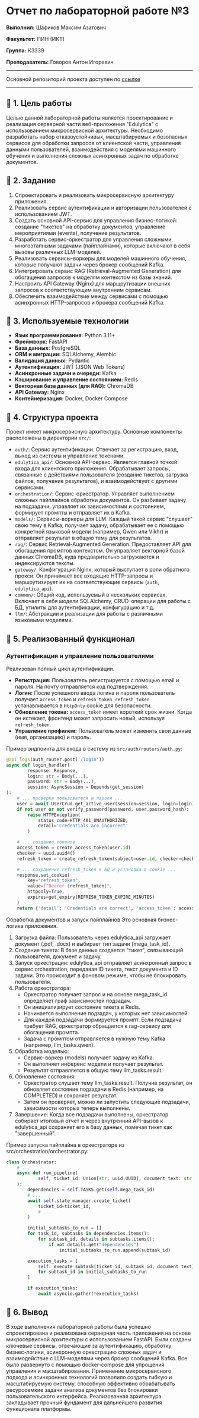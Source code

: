 # Отчет по лабораторной работе №3

**Выполнил:** Шафиков Максим Азатович

**Факультет:** ПИН (ИКТ)

**Группа:** К3339

**Преподаватель:** Говоров Антон Игоревич

---

Основной репозиторий проекта доступен по [ссылке](https://github.com/aimclub/Edulytica/)

---


## 🔹 1. Цель работы

Целью данной лабораторной работы является проектирование и реализация серверной части веб-приложения "Edulytica" с использованием микросервисной архитектуры. Необходимо разработать набор отказоустойчивых, масштабируемых и безопасных сервисов для обработки запросов от клиентской части, управления данными пользователей, взаимодействия с моделями машинного обучения и выполнения сложных асинхронных задач по обработке документов.

## 🔹 2. Задание

1.  Спроектировать и реализовать микросервисную архитектуру приложения.
2.  Реализовать сервис аутентификации и авторизации пользователей с использованием JWT.
3.  Создать основной API-сервис для управления бизнес-логикой: создание "тикетов" на обработку документов, управление мероприятиями (events), получение результатов.
4.  Разработать сервис-оркестратор для управления сложными, многоэтапными задачами (пайплайнами), которые включают в себя вызовы различных LLM-моделей.
5.  Реализовать сервисы-воркеры для моделей машинного обучения, которые получают задачи через брокер сообщений Kafka.
6.  Интегрировать сервис RAG (Retrieval-Augmented Generation) для обогащения запросов к моделям контекстом из базы знаний.
7.  Настроить API Gateway (Nginx) для маршрутизации внешних запросов к соответствующим внутренним сервисам.
8.  Обеспечить взаимодействие между сервисами с помощью асинхронных HTTP-запросов и брокера сообщений Kafka.

## 🔹 3. Используемые технологии

*   **Язык программирования:** Python 3.11+
*   **Фреймворк:** FastAPI
*   **База данных:** PostgreSQL
*   **ORM и миграции:** SQLAlchemy, Alembic
*   **Валидация данных:** Pydantic
*   **Аутентификация:** JWT (JSON Web Tokens)
*   **Асинхронные задачи и очереди:** Kafka
*   **Кэширование и управление состоянием:** Redis
*   **Векторная база данных (для RAG):** ChromaDB
*   **API Gateway:** Nginx
*   **Контейнеризация:** Docker, Docker Compose

## 🔹 4. Структура проекта

Проект имеет микросервисную архитектуру. Основные компоненты расположены в директории `src/`:

*   `auth/`: Сервис аутентификации. Отвечает за регистрацию, вход, выход из системы и управление токенами.
*   `edulytica_api/`: Основной API-сервис. Является главной точкой входа для клиентского приложения. Обрабатывает запросы, связанные с действиями пользователя (создание тикетов, загрузка файлов, получение результатов), и взаимодействует с другими сервисами.
*   `orchestration/`: Сервис-оркестратор. Управляет выполнением сложных пайплайнов обработки документов. Он разбивает задачу на подзадачи, управляет их зависимостями и состоянием, формирует промпты и отправляет их в Kafka.
*   `models/`: Сервисы-воркеры для LLM. Каждый такой сервис "слушает" свою тему в Kafka, получает задачу, обрабатывает ее с помощью конкретной языковой модели (например, Qwen или Vikhr) и отправляет результат в общую тему для результатов.
*   `rag/`: Сервис Retrieval-Augmented Generation. Предоставляет API для обогащения промптов контекстом. Он управляет векторной базой данных ChromaDB, куда предварительно загружаются и индексируются тексты.
*   `gateway/`: Конфигурация Nginx, который выступает в роли обратного прокси. Он принимает все входящие HTTP-запросы и маршрутизирует их на соответствующие сервисы (`auth`, `edulytica_api`).
*   `common/`: Общий код, используемый в нескольких сервисах. Включает в себя модели SQLAlchemy, CRUD-операции для работы с БД, утилиты для аутентификации, конфигурацию и т.д.
*   `llm/`: Абстракции и реализации для работы с различными языковыми моделями.

## 🔹 5. Реализованный функционал

### Аутентификация и управление пользователями

Реализован полный цикл аутентификации.

*   **Регистрация:** Пользователь регистрируется с помощью email и пароля. На почту отправляется код подтверждения.
*   **Логин:** После успешного ввода логина и пароля пользователь получает `access_token` и `refresh_token`. `refresh_token` устанавливается в `HttpOnly` cookie для безопасности.
*   **Обновление токена:** `access_token` имеет короткий срок жизни. Когда он истекает, фронтенд может запросить новый, используя `refresh_token`.
*   **Управление профилем:** Пользователь может изменять свои данные (имя, организацию) и пароль.

Пример эндпоинта для входа в систему из `src/auth/routers/auth.py`:
```python
@api_logs(auth_router.post('/login'))
async def login_handler(
        response: Response,
        login: str = Body(...),
        password: str = Body(...),
        session: AsyncSession = Depends(get_session)
):
    # ... проверка пользователя и пароля ...
    user = await UserCrud.get_active_user(session=session, login=login)
    if not user or not verify_password(password, user.password_hash):
        raise HTTPException(
            status_code=HTTP_401_UNAUTHORIZED,
            detail='Credentials are incorrect'
        )

    # ... создание токенов ...
    access_token = create_access_token(user.id)
    checker = uuid.uuid4()
    refresh_token = create_refresh_token(subject=user.id, checker=checker)

    # ... сохранение refresh_token в БД и установка в cookie ...
    response.set_cookie(
        key="refresh_token",
        value=f"Bearer {refresh_token}",
        httponly=True,
        expires=get_expiry(REFRESH_TOKEN_EXPIRE_MINUTES)
    )
    return {'detail': 'Credentials are correct', 'access_token': access_token}
```

Обработка документов и запуск пайплайнов
Это основная бизнес-логика приложения.
1. Загрузка файла: Пользователь через edulytica_api загружает документ (.pdf, .docx) и выбирает тип задачи (mega_task_id).
2. Создание тикета: В базе данных создается "тикет", связывающий пользователя, документ и задачу.
3. Запуск оркестрации: edulytica_api отправляет асинхронный запрос в сервис orchestration, передавая ID тикета, текст документа и ID задачи. Это происходит в фоновом режиме, чтобы не блокировать пользователя.
4. Работа оркестратора:
   - Оркестратор получает запрос и на основе mega_task_id определяет граф зависимостей подзадач.
   - Он инициализирует состояние тикета в Redis.
   - Начинается выполнение подзадач, у которых нет зависимостей.
   - Для каждой подзадачи формируется промпт. Если подзадача требует RAG, оркестратор обращается к rag-сервису для обогащения промпта.
   - Задача с промптом отправляется в нужную тему Kafka (например, llm_tasks.qwen).
5. Обработка моделью:
   - Сервис-воркер (models) получает задачу из Kafka.
   - Он выполняет инференс модели и получает результат.
   - Результат отправляется в общую тему llm_tasks.result.
6. Обновление состояния:
   - Оркестратор слушает тему llm_tasks.result. Получив результат, он обновляет состояние подзадачи в Redis (например, на COMPLETED) и сохраняет результат.
   - Затем он проверяет, можно ли запустить следующие подзадачи, зависимости которых теперь выполнены.
7. Завершение: Когда все подзадачи выполнены, оркестратор собирает итоговый отчет и через внутренний API-вызов к edulytica_api сохраняет его в базу данных, помечая тикет как "завершенный".

Пример запуска пайплайна в оркестраторе из src/orchestration/orchestrator.py:
```python
class Orchestrator:
    # ...
    async def run_pipeline(
            self, ticket_id: Union[str, uuid.UUID], document_text: str
    ):
        dependencies = self.TASKS.get(self.mega_task_id)
        # ...
        await self.state_manager.create_ticket(
            ticket_id=ticket_id,
            # ...
        )

        initial_subtasks_to_run = []
        for task_id, subtasks in dependencies.items():
            for subtask_id, details in subtasks.items():
                if not details.get("dependencies"):
                    initial_subtasks_to_run.append(subtask_id)

        execution_tasks = [
            self._execute_subtask(ticket_id, subtask_id, document_text)
            for subtask_id in initial_subtasks_to_run
        ]

        if execution_tasks:
            await asyncio.gather(*execution_tasks)
```

## 🔹 6. Вывод
В ходе выполнения лабораторной работы была успешно спроектирована и реализована серверная часть приложения на основе микросервисной архитектуры с использованием FastAPI. Были созданы ключевые сервисы, отвечающие за аутентификацию, обработку бизнес-логики, асинхронную оркестрацию сложных задач и взаимодействие с LLM-моделями через брокер сообщений Kafka. Все было развернуто с помощью docker-compose для упрощения управления и масштабирования.
Применение микросервисного подхода и асинхронных технологий позволило создать гибкую и масштабируемую систему, способную эффективно обрабатывать ресурсоемкие задачи анализа документов без блокировки пользовательского интерфейса. Реализованная архитектура закладывает прочный фундамент для дальнейшего развития функционала платформы.

